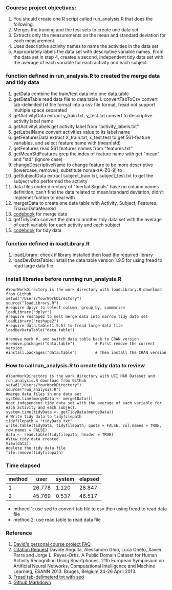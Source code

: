 ### Courese project objectives:
1. You should create one R script called run_analysis.R that does the following. 
1. Merges the training and the test sets to create one data set.
1. Extracts only the measurements on the mean and standard deviation for each measurement. 
1. Uses descriptive activity names to name the activities in the data set
1. Appropriately labels the data set with descriptive variable names. From the data set in step 4, creates a second, independent tidy data set with the average of each variable for each activity and each subject.

### function defined in run_analysis.R to created the merge data and tidy data 
1. getData combine the train/test data into one data.table
  1. getDataTable read data file to data.table
    1. convertTabToCsv convert tab-delimited txt file format into a csv file format, fread not support multiple space separated
1. getActivityData extract y_train.txt, y_test.txt convert to descriptive activity label name
  1. getActivityLabels get activity label from "activity_labels.txt" 
  1. getLabelName convert activities value to its label name
1. getFeaturesData extract X_train.txt, x_test.test to get 561-feature variables, and select feature name with (mean|std) 
  1. getFeatures read 561 features names from "features.txt"
  1. getMeanStdFeatures grep the index of feature name with get "mean" and "std" (ignore case)
  1. changeDescriptiveName to change feature to be more descriptive (lowercase, remove(), substitute non(a-zA-Z0-9) to .
1. getSubjectData extract subject_train.txt, subject_test.txt to get the subject who performed the activity
1. data files under directory of "Inertial Signals" have no column names definition, can't find the data related to mean/standard deviation, didn't implemnt funtion to deal with
1. mergetData to create one data table with Activity, Subject, Features, TriaxialDataMeanSd
  1. [codebook](mergedDataCodeBook.md) for merge data
1. getTidyData convert the data to another tidy data set with the average of each variable for each activity and each subject
  1. [codebook](tidyDataCodeBook.md) for tidy data

### function defined in loadLibrary.R 
1. loadLibrary: check if library installed then load the required library
1. loadDevDataTable: install the data.table version 1.9.5 for using fread to read large data file

### Install libraries before running run_analysis.R
```
#YourWorkDirectory is the work directory with loadLibrary.R download from Github
setwd("/Users/YourWorkDirectory")  
source("loadLibrary.R")
#require dplyr to select column, group_by, summarise
loadLibrary("dplyr")
#require reshape2 to melt merge data into narrow tidy data set 
loadLibrary("reshape2")
#require data.table(1.9.5) to fread large data file 
loadDevDataTable("data.table")

#remove mark #, and switch data.table back to CRAN version
#remove.packages("data.table")         # First remove the current version
#install.packages("data.table")        # Then install the CRAN version
```

### How to call run_analysis.R to create tidy data to review  
```
#YourWorkDirectory is the work directory with UCI HAR Dataset and run_analysis.R download from Github
setwd("/Users/YourWorkDirectory") 
source("run_analysis.R")
#merge data files in one data set
system.time(mergeData <- mergetData())
#get independent tidy data set with the average of each variable for each activity and each subject.
system.time(tidyData <- getTidyData(mergeData))
# Write tidy data to tidyfilepath
tidyfilepath = "tidyData.txt"
write.table(tidyData, tidyfilepath, quote = FALSE, col.names = TRUE, row.names = FALSE)
data <- read.table(tidyfilepath, header = TRUE)
#View tidy data created 
View(data))
#delete the tidy data file
file.remove(tidyfilepath)
```

### Time elapsed
method |  user  | system | elapsed  
------ | ------ | ------ | -------
   1   | 26.778 |  1.120 | 28.847 
   2   | 45.769 |  0.537 | 46.517 
* mthoed 1: use sed to convert tab file to csv then using fread to read data file
* method 2: use read.table to read data file


### Reference
1. [David's personal course project FAQ](https://class.coursera.org/getdata-030/forum/thread?thread_id=37)
2. [Citation Request](http://archive.ics.uci.edu/ml/datasets/Human+Activity+Recognition+Using+Smartphones)
Davide Anguita, Alessandro Ghio, Luca Oneto, Xavier Parra and Jorge L. Reyes-Ortiz. A Public Domain Dataset for Human Activity Recognition Using Smartphones. 21th European Symposium on Artificial Neural Networks, Computational Intelligence and Machine Learning, ESANN 2013. Bruges, Belgium 24-26 April 2013.
3. [Fread tab-delimeterd txt with sed](http://stackoverflow.com/questions/22229109/r-data-table-fread-command-how-to-read-large-files-with-irregular-separators) 
4. [Github Markdown](https://guides.github.com/features/mastering-markdown/)

 

